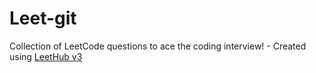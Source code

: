 # Leet-git
Collection of LeetCode questions to ace the coding interview! - Created using [LeetHub v3](https://github.com/raphaelheinz/LeetHub-3.0)
